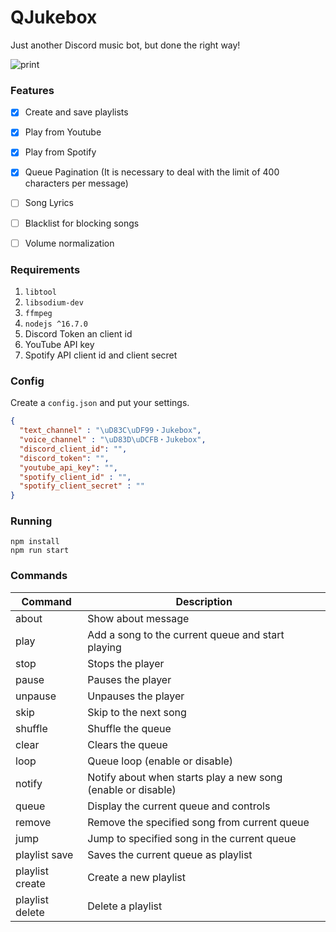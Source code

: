 # QJukebox

Just another Discord music bot, but done the right way!

![print](https://user-images.githubusercontent.com/2568375/131212271-a408d48d-9b54-4947-922a-5df22888be42.png)


### Features
* [x] Create and save playlists
* [x] Play from Youtube
* [x] Play from Spotify
* [x] Queue Pagination (It is necessary to deal with the limit of 400 characters per message)
* [ ] Song Lyrics
* [ ] Blacklist for blocking songs
* [ ] Volume normalization


### Requirements
1. `libtool`
2. `libsodium-dev`
3. `ffmpeg`
4. `nodejs ^16.7.0`
5. Discord Token an client id
6. YouTube API key
7. Spotify API client id and client secret

### Config
Create a `config.json` and put your settings.

```json
{
  "text_channel" : "\uD83C\uDF99・Jukebox",
  "voice_channel" : "\uD83D\uDCFB・Jukebox",
  "discord_client_id": "",
  "discord_token": "",
  "youtube_api_key": "",
  "spotify_client_id" : "",
  "spotify_client_secret" : ""
}
```

### Running 

```
npm install
npm run start
```

### Commands 
|Command         |Description|
|----------------|---|
|about           |Show about message|
|play            |Add a song to the current queue and start playing|
|stop            |Stops the player|
|pause           |Pauses the player|
|unpause         |Unpauses the player|
|skip            |Skip to the next song|
|shuffle         |Shuffle the queue|
|clear           |Clears the queue|
|loop            |Queue loop (enable or disable)|
|notify          |Notify about when starts play a new song (enable or disable)|
|queue           |Display the current queue and controls|
|remove          |Remove the specified song from current queue|
|jump            |Jump to specified song in the current queue|
|playlist save   |Saves the current queue as playlist|
|playlist create |Create a new playlist|
|playlist delete |Delete a playlist|
